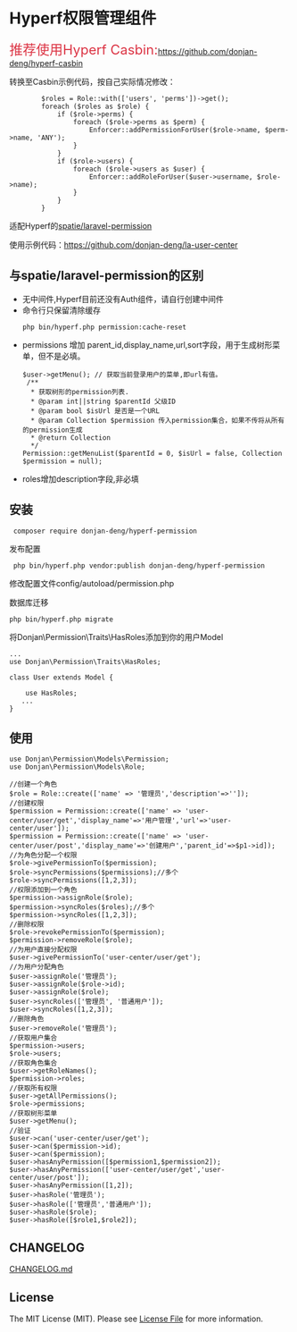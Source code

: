 # Hyperf权限管理组件

<font color='#dc3545' size=5>推荐使用Hyperf Casbin:</font>https://github.com/donjan-deng/hyperf-casbin

转换至Casbin示例代码，按自己实际情况修改：

```
        $roles = Role::with(['users', 'perms'])->get();
        foreach ($roles as $role) {
            if ($role->perms) {
                foreach ($role->perms as $perm) {
                    Enforcer::addPermissionForUser($role->name, $perm->name, 'ANY');
                }
            }
            if ($role->users) {
                foreach ($role->users as $user) {
                    Enforcer::addRoleForUser($user->username, $role->name);
                }
            }
        }
```

适配Hyperf的[spatie/laravel-permission](https://github.com/spatie/laravel-permission)

使用示例代码：<https://github.com/donjan-deng/la-user-center>

## 与spatie/laravel-permission的区别

 - 无中间件,Hyperf目前还没有Auth组件，请自行创建中间件
 - 命令行只保留清除缓存
   ```
   php bin/hyperf.php permission:cache-reset
   ```
- permissions 增加 parent_id,display_name,url,sort字段，用于生成树形菜单，但不是必填。
   ```
   $user->getMenu(); // 获取当前登录用户的菜单,即url有值。
    /**
     * 获取树形的permission列表.
     * @param int||string $parentId 父级ID
     * @param bool $isUrl 是否是一个URL
     * @param Collection $permission 传入permission集合，如果不传将从所有的permission生成
     * @return Collection
     */
   Permission::getMenuList($parentId = 0, $isUrl = false, Collection $permission = null);
   ```
- roles增加description字段,非必填

## 安装

 ```
  composer require donjan-deng/hyperf-permission
 ```
发布配置
```
 php bin/hyperf.php vendor:publish donjan-deng/hyperf-permission
```
修改配置文件config/autoload/permission.php

数据库迁移

```
php bin/hyperf.php migrate
```
将Donjan\Permission\Traits\HasRoles添加到你的用户Model

```
...
use Donjan\Permission\Traits\HasRoles;

class User extends Model {
    
    use HasRoles;
   ...
}
```
## 使用

```
use Donjan\Permission\Models\Permission;
use Donjan\Permission\Models\Role;

//创建一个角色
$role = Role::create(['name' => '管理员','description'=>'']);
//创建权限
$permission = Permission::create(['name' => 'user-center/user/get','display_name'=>'用户管理','url'=>'user-center/user']);
$permission = Permission::create(['name' => 'user-center/user/post','display_name'=>'创建用户','parent_id'=>$p1->id]);
//为角色分配一个权限
$role->givePermissionTo($permission);
$role->syncPermissions($permissions);//多个
$role->syncPermissions([1,2,3]);
//权限添加到一个角色
$permission->assignRole($role);
$permission->syncRoles($roles);//多个
$permission->syncRoles([1,2,3]);
//删除权限
$role->revokePermissionTo($permission);
$permission->removeRole($role);
//为用户直接分配权限
$user->givePermissionTo('user-center/user/get');
//为用户分配角色
$user->assignRole('管理员');
$user->assignRole($role->id);
$user->assignRole($role);
$user->syncRoles(['管理员', '普通用户']);
$user->syncRoles([1,2,3]);
//删除角色
$user->removeRole('管理员');
//获取用户集合
$permission->users;
$role->users;
//获取角色集合
$user->getRoleNames();
$permission->roles;
//获取所有权限
$user->getAllPermissions();
$role->permissions;
//获取树形菜单
$user->getMenu();
//验证
$user->can('user-center/user/get');
$user->can($permission->id);
$user->can($permission);
$user->hasAnyPermission([$permission1,$permission2]);
$user->hasAnyPermission(['user-center/user/get','user-center/user/post']);
$user->hasAnyPermission([1,2]);
$user->hasRole('管理员');
$user->hasRole(['管理员','普通用户']);
$user->hasRole($role);
$user->hasRole([$role1,$role2]);
```

## CHANGELOG

[CHANGELOG.md](CHANGELOG.md)

## License

The MIT License (MIT). Please see [License File](LICENSE.md) for more information.
